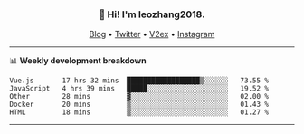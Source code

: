 <h3 align="center">👋 Hi! I'm leozhang2018.</h3>
<p align="center">
  <a href="https://code.leozhang2018.me">Blog</a> •
  <a href="https://twitter.com/leozhang2018">Twitter</a> •
  <a href="https://www.v2ex.com/member/leozhang">V2ex</a> •
  <a href="https://www.instagram.com/leozhanghere">Instagram</a>
</p>

-------

📊 **Weekly development breakdown**
<!--START_SECTION:waka-->
```text
Vue.js       17 hrs 32 mins  ██████████████████▒░░░░░░   73.55 % 
JavaScript   4 hrs 39 mins   █████░░░░░░░░░░░░░░░░░░░░   19.52 % 
Other        28 mins         ▓░░░░░░░░░░░░░░░░░░░░░░░░   02.00 % 
Docker       20 mins         ▒░░░░░░░░░░░░░░░░░░░░░░░░   01.43 % 
HTML         18 mins         ▒░░░░░░░░░░░░░░░░░░░░░░░░   01.27 % 
```
<!--END_SECTION:waka-->
-------
